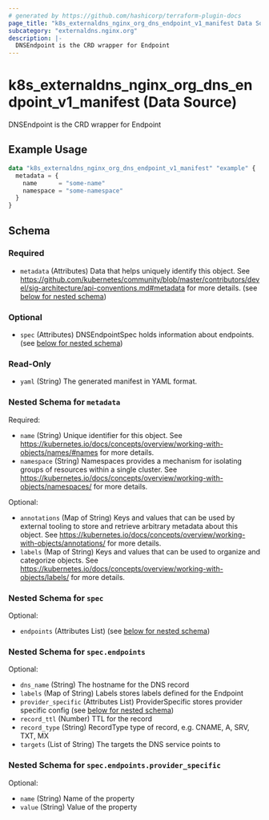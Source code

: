```yaml
---
# generated by https://github.com/hashicorp/terraform-plugin-docs
page_title: "k8s_externaldns_nginx_org_dns_endpoint_v1_manifest Data Source - terraform-provider-k8s"
subcategory: "externaldns.nginx.org"
description: |-
  DNSEndpoint is the CRD wrapper for Endpoint
---
```


# k8s_externaldns_nginx_org_dns_endpoint_v1_manifest (Data Source)

DNSEndpoint is the CRD wrapper for Endpoint

## Example Usage

```terraform
data "k8s_externaldns_nginx_org_dns_endpoint_v1_manifest" "example" {
  metadata = {
    name      = "some-name"
    namespace = "some-namespace"
  }
}
```

<!-- schema generated by tfplugindocs -->
## Schema

### Required

- `metadata` (Attributes) Data that helps uniquely identify this object. See https://github.com/kubernetes/community/blob/master/contributors/devel/sig-architecture/api-conventions.md#metadata for more details. (see [below for nested schema](#nestedatt--metadata))

### Optional

- `spec` (Attributes) DNSEndpointSpec holds information about endpoints. (see [below for nested schema](#nestedatt--spec))

### Read-Only

- `yaml` (String) The generated manifest in YAML format.

<a id="nestedatt--metadata"></a>
### Nested Schema for `metadata`

Required:

- `name` (String) Unique identifier for this object. See https://kubernetes.io/docs/concepts/overview/working-with-objects/names/#names for more details.
- `namespace` (String) Namespaces provides a mechanism for isolating groups of resources within a single cluster. See https://kubernetes.io/docs/concepts/overview/working-with-objects/namespaces/ for more details.

Optional:

- `annotations` (Map of String) Keys and values that can be used by external tooling to store and retrieve arbitrary metadata about this object. See https://kubernetes.io/docs/concepts/overview/working-with-objects/annotations/ for more details.
- `labels` (Map of String) Keys and values that can be used to organize and categorize objects. See https://kubernetes.io/docs/concepts/overview/working-with-objects/labels/ for more details.


<a id="nestedatt--spec"></a>
### Nested Schema for `spec`

Optional:

- `endpoints` (Attributes List) (see [below for nested schema](#nestedatt--spec--endpoints))

<a id="nestedatt--spec--endpoints"></a>
### Nested Schema for `spec.endpoints`

Optional:

- `dns_name` (String) The hostname for the DNS record
- `labels` (Map of String) Labels stores labels defined for the Endpoint
- `provider_specific` (Attributes List) ProviderSpecific stores provider specific config (see [below for nested schema](#nestedatt--spec--endpoints--provider_specific))
- `record_ttl` (Number) TTL for the record
- `record_type` (String) RecordType type of record, e.g. CNAME, A, SRV, TXT, MX
- `targets` (List of String) The targets the DNS service points to

<a id="nestedatt--spec--endpoints--provider_specific"></a>
### Nested Schema for `spec.endpoints.provider_specific`

Optional:

- `name` (String) Name of the property
- `value` (String) Value of the property

